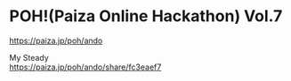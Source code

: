 POH!(Paiza Online Hackathon) Vol.7
==================================
  
https://paiza.jp/poh/ando    
  
  
My Steady    
https://paiza.jp/poh/ando/share/fc3eaef7  
